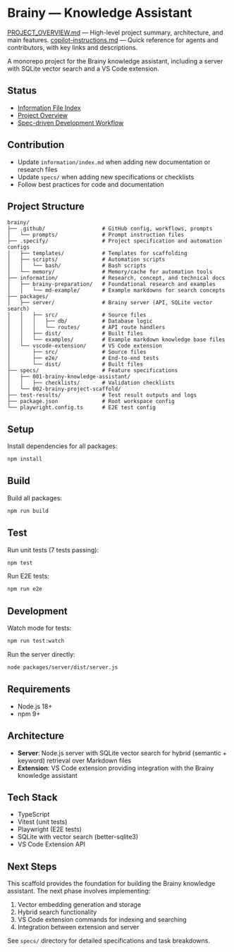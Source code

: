 # Brainy — Knowledge Assistant


[PROJECT_OVERVIEW.md](./PROJECT_OVERVIEW.md) — High-level project summary, architecture, and main features.
[copilot-instructions.md](.github/copilot-instructions.md) — Quick reference for agents and contributors, with key links and descriptions.

A monorepo project for the Brainy knowledge assistant, including a server with SQLite vector search and a VS Code extension.

## Status

- [Information File Index](information/index.md)
- [Project Overview](information/project/overview.md)
- [Spec-driven Development Workflow](../ai-instructions/information/spec-driven-dev/simplified-workflow.md)

## Contribution

- Update `information/index.md` when adding new documentation or research files
- Update `specs/` when adding new specifications or checklists
- Follow best practices for code and documentation

## Project Structure

```
brainy/
├── .github/                  # GitHub config, workflows, prompts
│   └── prompts/              # Prompt instruction files
├── .specify/                 # Project specification and automation configs
│   ├── templates/            # Templates for scaffolding
│   ├── scripts/              # Automation scripts
│   │   └── bash/             # Bash scripts
│   └── memory/               # Memory/cache for automation tools
├── information/              # Research, concept, and technical docs
│   ├── brainy-preparation/   # Foundational research and examples
│   │   └── md-example/       # Example markdowns for search concepts
├── packages/
│   ├── server/               # Brainy server (API, SQLite vector search)
│   │   ├── src/              # Source files
│   │   │   ├── db/           # Database logic
│   │   │   └── routes/       # API route handlers
│   │   ├── dist/             # Built files
│   │   └── examples/         # Example markdown knowledge base files
│   └── vscode-extension/     # VS Code extension
│       ├── src/              # Source files
│       ├── e2e/              # End-to-end tests
│       └── dist/             # Built files
├── specs/                    # Feature specifications
│   ├── 001-brainy-knowledge-assistant/
│   │   ├── checklists/       # Validation checklists
│   └── 002-brainy-project-scaffold/
├── test-results/             # Test result outputs and logs
├── package.json              # Root workspace config
└── playwright.config.ts      # E2E test config
```

## Setup

Install dependencies for all packages:

```bash
npm install
```

## Build

Build all packages:

```bash
npm run build
```

## Test

Run unit tests (7 tests passing):

```bash
npm test
```

Run E2E tests:

```bash
npm run e2e
```

## Development

Watch mode for tests:

```bash
npm run test:watch
```

Run the server directly:

```bash
node packages/server/dist/server.js
```

## Requirements

- Node.js 18+
- npm 9+

## Architecture

- **Server**: Node.js server with SQLite vector search for hybrid (semantic + keyword) retrieval over Markdown files
- **Extension**: VS Code extension providing integration with the Brainy knowledge assistant

## Tech Stack

- TypeScript
- Vitest (unit tests)
- Playwright (E2E tests)
- SQLite with vector search (better-sqlite3)
- VS Code Extension API

## Next Steps

This scaffold provides the foundation for building the Brainy knowledge assistant. The next phase involves implementing:

1. Vector embedding generation and storage
2. Hybrid search functionality
3. VS Code extension commands for indexing and searching
4. Integration between extension and server

See `specs/` directory for detailed specifications and task breakdowns.
